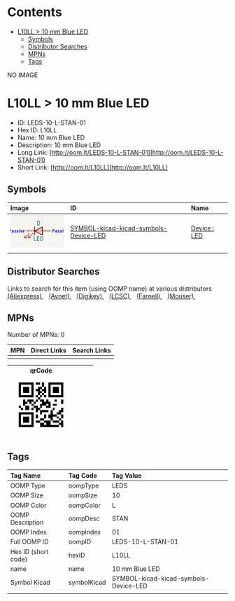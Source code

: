 



Contents
========

* [L10LL > 10 mm Blue LED](#l10ll--10-mm-blue-led)
	* [Symbols](#symbols)
	* [Distributor Searches](#distributor-searches)
	* [MPNs](#mpns)
	* [Tags](#tags)
  
NO IMAGE  
# L10LL > 10 mm Blue LED

- ID: LEDS-10-L-STAN-01
- Hex ID: L10LL
- Name: 10 mm Blue LED
- Description: 10 mm Blue LED
- Long Link: [http://oom.lt/LEDS-10-L-STAN-01](http://oom.lt/LEDS-10-L-STAN-01)
- Short Link: [http://oom.lt/L10LL](http://oom.lt/L10LL)

## Symbols
  

|Image|ID|Name|
| :--- | :--- | :--- |
|[![](https://raw.githubusercontent.com/oomlout/oomlout_OOMP_eda_V2/main/SYMBOL/kicad/kicad-symbols/Device/LED/image_140.png)](https://github.com/oomlout/oomlout_OOMP_eda_V2/tree/main/SYMBOL/kicad/kicad-symbols/Device/LED/)|[SYMBOL-kicad-kicad-symbols-Device-LED](https://github.com/oomlout/oomlout_OOMP_eda_V2/tree/main/SYMBOL/kicad/kicad-symbols/Device/LED/)|[Device : LED](https://github.com/oomlout/oomlout_OOMP_eda_V2/tree/main/SYMBOL/kicad/kicad-symbols/Device/LED/)|
||||

## Distributor Searches
  
Links to search for this item (using OOMP name) at various distributors  
[(Aliexpress) ](https://www.aliexpress.com/wholesale?SearchText=111710+mm+Blue+LED)&nbsp;&nbsp;&nbsp;[(Avnet) ](https://www.avnet.com/shop/us/search/10+mm+Blue+LED)&nbsp;&nbsp;&nbsp;[(Digikey) ](https://www.digikey.co.uk/en/products/result?s=10+mm+Blue+LED)&nbsp;&nbsp;&nbsp;[(LCSC) ](https://www.lcsc.com/search?q=10+mm+Blue+LED)&nbsp;&nbsp;&nbsp;[(Farnell) ](https://uk.farnell.com/search?st=10+mm+Blue+LED)&nbsp;&nbsp;&nbsp;[(Mouser) ](https://www.mouser.com/c/?q=10+mm+Blue+LED)&nbsp;&nbsp;&nbsp;
## MPNs
  
Number of MPNs: 0  

|MPN|Direct Links|Search Links|
| :--- | :--- | :--- |
||||
  

|qrCode<br>[![](https://raw.githubusercontent.com/oomlout/oomlout_OOMP_parts_V2/main/LEDS/10/L/STAN/01/qrCode_140.png)](https://github.com/oomlout/oomlout_OOMP_parts_V2/tree/main/LEDS/10/L/STAN/01/qrCode.png)||||
| :---: | :---: | :---: | :---: |

## Tags
  

|Tag Name|Tag Code|Tag Value|
| :--- | :--- | :--- |
|OOMP Type|oompType|LEDS|
|OOMP Size|oompSize|10|
|OOMP Color|oompColor|L|
|OOMP Description|oompDesc|STAN|
|OOMP Index|oompIndex|01|
|Full OOMP ID|oompID|LEDS-10-L-STAN-01|
|Hex ID (short code)|hexID|L10LL|
|name|name|10 mm Blue LED|
|Symbol Kicad|symbolKicad|SYMBOL-kicad-kicad-symbols-Device-LED|
||||
